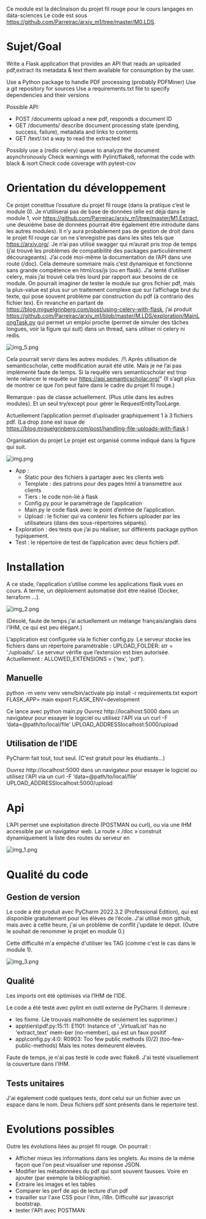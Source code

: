 Ce module est la déclinaison du projet fil rouge pour le cours langages en data-sciences
Le code est sous https://github.com/Parreirac/arxiv_m1/tree/master/M0.LDS.

# Sujet/Goal 
Write a Flask application that provides an API that reads an uploaded pdf,extract its metadata & text them available for consumption by the user.

Use a Python package to handle PDF processing (probably PDFMiner)
Use a git repository for sources
Use a requirements.txt file to specify dependencies and their versions

Possible API:
* POST   /documents          upload a new pdf, responds a document ID
* GET       /documents/<id>       describe document processing state (pending, success, failure), metadata and links to contents
* GET       /text/<id>.txt        a way to read the extracted text

Possibly use a (redis celery) queue to analyze the document asynchronously
Check warnings with Pylint/flake8, reformat the code with black & isort
Check code coverage with pytest-cov

# Orientation du développement
Ce projet constitue l’ossature du projet fil rouge (dans la pratique c’est le module 0). 
Je n’utiliserai pas de base de données (elle est déjà dans le module 1, voir https://github.com/Parreirac/arxiv_m1/tree/master/M1.Extract, une deuxième base de données pourrait être également être introduite dans les autres modules).
Il n’y aura probablement pas de gestion de droit dans le projet fil rouge car on ne s’enregistre pas dans les sites tels que https://arxiv.org/.
Je n’ai pas utilisé swagger qui m’aurait pris trop de temps (j’ai trouvé les problèmes de compatibilité des packages particulièrement décourageants). J’ai codé moi-même la documentation de l’API dans une route (/doc). Cela demeure sommaire mais c’est dynamique et fonctionne sans grande compétence en html/css/js (ou en flask).
J’ai tenté d’utiliser celery, mais j’ai trouvé cela très lourd par rapport aux besoins de ce module. On pourrait imaginer de tester le module sur gros fichier pdf, mais la plus-value est plus sur un traitement complexe que sur l’affichage brut du texte, qui pose souvent problème par construction du pdf (à contrario des fichier tex). En revanche en partant de https://blog.miguelgrinberg.com/post/using-celery-with-flask, j’ai produit https://github.com/Parreirac/arxiv_m1/blob/master/M.LDS/exploration/MainLongTask.py qui permet un emploi proche (permet de simuler des tâches longues, voir la figure qui suit) dans un thread, sans utiliser ni celery ni redis.

 ![img_5.png](img_5.png)

Cela pourrait servir dans les autres modules.
/!\ Après utilisation de semanticscholar, cette modification aurait été utile. Mais je ne l’ai pas implémenté faute de temps.
Si la requête vers semanticscholar est trop lente relancer le requête sur https://api.semanticscholar.org/"
(Il s’agit plus de montrer ce que l’on peut faire dans le cadre du projet fil rouge.)

Remarque : pas de classe actuellement. (Plus utile dans les autres modules). Et un seul try/except pour gérer le RequestEntityTooLarge.

Actuellement l’application permet d’uploader graphiquement 1 à 3 fichiers pdf.
(La drop zone est issue de https://blog.miguelgrinberg.com/post/handling-file-uploads-with-flask.)


Organisation du projet
Le projet est organisé comme indiqué dans la figure qui suit.

 ![img.png](img.png)

* App :
  * Static pour des fichiers à partager avec les clients web
  * Template : des patrons pour des pages html à transmettre aux clients
  * Tiers : le code non-lié à flask 
  * Config.py pour le paramétrage de l’application 
  * Main.py le code flask avec le point d’entrée de l’application. 
  * Upload : le fichier qui va contenir les fichiers uploader par les utilisateurs (dans des sous-répertoires séparés). 
* Exploration : des tests que j’ai pu réaliser, sur différents package python typiquement. 
* Test : le répertoire de test de l’application avec deux fichiers pdf.

# Installation

A ce stade, l’application s’utilise comme les applications flask vues en cours. A terme, un déploiement automatisé doit être réalisé (Docker, terraform …).

![img_2.png](img_2.png)

(Désolé, faute de temps j'ai actuellement un mélange français/anglais dans l'IHM, ce qui est peu élégant.)

L’application est configurée via le fichier config.py. 
Le serveur stocke les fichiers dans un répertoire paramétrable :
UPLOAD_FOLDER: str = './uploads/'.
Le serveur vérifie que l’extension est bien autorisée. Actuellement :
ALLOWED_EXTENSIONS = {'tex', 'pdf'}.

## Manuelle
python -m venv venv
venv/bin/activate
pip install -r requirements.txt
export FLASK_APP= main
export FLASK_ENV=development

Ce lance avec python main.py
Ouvrez http://localhost:5000 dans un navigateur pour essayer le logiciel ou utilisez l'API via un 
curl -F ‘data=@path/to/local/file’ UPLOAD_ADDRESSlocalhost:5000/upload

## Utilisation de l’IDE 
PyCharm fait tout, tout seul. (C'est gratuit pour les étudiants...)

Ouvrez http://localhost:5000 dans un navigateur pour essayer le logiciel ou utilisez l'API via un 
curl -F ‘data=@path/to/local/file’ UPLOAD_ADDRESSlocalhost:5000/upload


# Api
L’API permet une exploitation directe (POSTMAN ou curl), ou via une IHM accessible par un navigateur web. 
La route « /doc » construit dynamiquement la liste des routes du serveur en 
 
![img_1.png](img_1.png)

# Qualité du code
## Gestion de version
Le code a été produit avec PyCharm 2022.3.2 (Professional Edition), qui est disponible gratuitement pour les élèves de l’école.
J'ai utilisé mon github, mais avec à cette heure, j'ai un problème de conflit j'update le dépot.
(Outre le souhait de renommer le projet en module 0.)

Cette difficulté m'a empêché d'utiliser les TAG (comme c'est le cas dans le module 1).

![img_3.png](img_3.png)
 
## Qualité
Les imports ont été optimisés via l’IHM de l’IDE.
 
Le code a été testé avec pylint en outil externe de PyCharm.
Il demeure :
* les fixme. (Je trouvais malhonnête de seulement les supprimer.) 
* app\tiers\pdf.py:15:11: E1101: Instance of '_VirtualList' has no 'extract_text' mem-ber (no-member), qui est un faux positif
* app\config.py:4:0: R0903: Too few public methods (0/2) (too-few-public-methods)
Mais les notes demeurent élevées.

Faute de temps, je n'ai pas testé le code avec flake8.
J'ai testé visuellement la couverture dans l'IHM.

## Tests unitaires

J'ai également codé quelques tests, dont celui sur un fichier avec un espace dans le nom.
Deux fichiers pdf sont présents dans le repertoire test.

# Evolutions possibles

Outre les évolutions liées au projet fil rouge. On pourrait :
* Afficher mieux les informations dans les onglets. Au moins de la même façon que l'on peut visualiser une reponse JSON.
* Modifier les métadonnées du pdf qui sont souvent fausses. Voire en ajouter (par exemple la bibliographie).
* Extraire les images et les tables
* Comparer les perf de api de lecture d’un pdf
* travailler sur l'axe CSS pour l'ihm, i18n. Difficulté sur javascript bootstrap. 
* tester l'API avec POSTMAN
